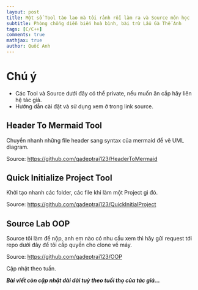 ```yaml
---
layout: post
title: Một số Tool tào lao mà tôi rảnh rỗi làm ra và Source môn học
subtitle: Phòng chống diễn biến hoà bình, bài trừ Lẩu Gà Thế Anh
tags: [C/C++]
comments: true
mathjax: true
author: Quốc Anh
---
```


# Chú ý
- Các Tool và Source dưới đây có thể private, nếu muốn ăn cắp hãy liên hệ tác giả.
- Hướng dẫn cài đặt và sử dụng xem ở trong link source.


## Header To Mermaid Tool
Chuyển nhanh những file header sang syntax của mermaid để vẽ UML diagram.

Source: https://github.com/qadeptrai123/HeaderToMermaid

## Quick Initialize Project Tool
Khởi tạo nhanh các folder, các file khi làm một Project gì đó.

Source: https://github.com/qadeptrai123/QuickInitialProject

## Source Lab OOP
Source tôi làm để nộp, anh em nào có nhu cầu xem thì hãy gửi request tới repo dưới đây để tôi cấp quyền cho clone về máy.

Source: https://github.com/qadeptrai123/OOP

Cập nhật theo tuần.

***Bài viết còn cập nhật dài dài tuỳ theo tuổi thọ của tác giả...***


